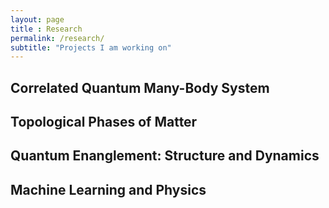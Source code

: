 ```yaml
--- 
layout: page 
title : Research 
permalink: /research/
subtitle: "Projects I am working on" 
---
```


## Correlated Quantum Many-Body System

## Topological Phases of Matter

## Quantum Enanglement: Structure and Dynamics

## Machine Learning and Physics
